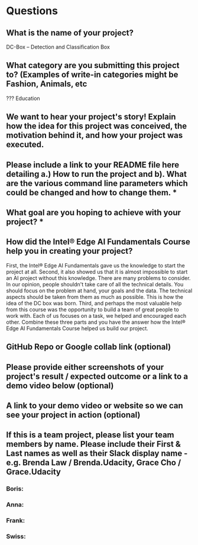 # Questions
## What is the name of your project?
DC-Box – Detection and Classification Box

## What category are you submitting this project to? (Examples of write-in categories might be Fashion, Animals, etc

??? Education

## We want to hear your project's story! Explain how the idea for this project was conceived, the motivation behind it, and how your project was executed.

## Please include a link to your README file here detailing a.) How to run the project and b). What are the various command line parameters which could be changed and how to change them. *

## What goal are you hoping to achieve with your project? *

## How did the Intel® Edge AI Fundamentals Course help you in creating your project?

First, the Intel® Edge AI Fundamentals gave us the knowledge to start the project at all. Second, it also showed us that it is almost impossible to start an AI project without this knowledge. There are many problems to consider. In our opinion, people shouldn't take care of all the technical details. You should focus on the problem at hand, your goals and the data. The technical aspects should be taken from them as much as possible. This is how the idea of the DC box was born. Third, and perhaps the most valuable help from this course was the opportunity to build a team of great people to work with. Each of us focuses on a task, we helped and encouraged each other. Combine these three parts and you have the answer how the Intel® Edge AI Fundamentals Course helped us build our project.
## GitHub Repo or Google collab link (optional)

## Please provide either screenshots of your project's result / expected outcome or a link to a demo video below (optional)

## A link to your demo video or website so we can see your project in action (optional)

## If this is a team project, please list your team members by name. Please include their First & Last names as well as their Slack display name - e.g. Brenda Law / Brenda.Udacity, Grace Cho / Grace.Udacity

### Boris:
### Anna:
### Frank:
### Swiss:
